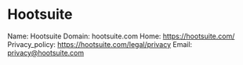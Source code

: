 
# Hootsuite

Name: Hootsuite
Domain: hootsuite.com
Home: https://hootsuite.com/
Privacy_policy: https://hootsuite.com/legal/privacy
Email: privacy@hootsuite.com
